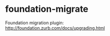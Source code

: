 foundation-migrate
==================

Foundation migration plugin: http://foundation.zurb.com/docs/upgrading.html
